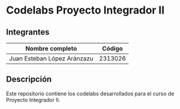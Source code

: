 # Codelabs Proyecto Integrador II

## Integrantes

| Nombre completo                  | Código   |
|----------------------------------|----------|
| Juan Esteban López Aránzazu      | 2313026  |

## Descripción

Este repositorio contiene los codelabs desarrollados para el curso de Proyecto Integrador II.